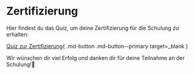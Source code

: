 # Zertifizierung

Hier findest du das Quiz, um deine Zertifizierung für die Schulung zu erhalten:

[Quiz zur Zertifizierung](https://forms.microsoft.com/Pages/ResponsePage.aspx?id=RH-ZP46Zq0CoFE22ZxLIN9O_O_Ei1u9Cg_ofZATLLBBUOU5CVzFQSDBMM0s4RVNKOE5IQzI1NTdBRS4u){ .md-button .md-button--primary target=_blank }

Wir wünschen dir viel Erfolg und danken dir für deine Teilnahme an der Schulung!💛
